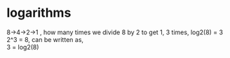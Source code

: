 # logarithms  
 8->4->2->1 , how many times we divide 8 by 2 to get 1, 3 times, log2(8) = 3  
 2^3 = 8, can be written as,  
 3 = log2(8)

